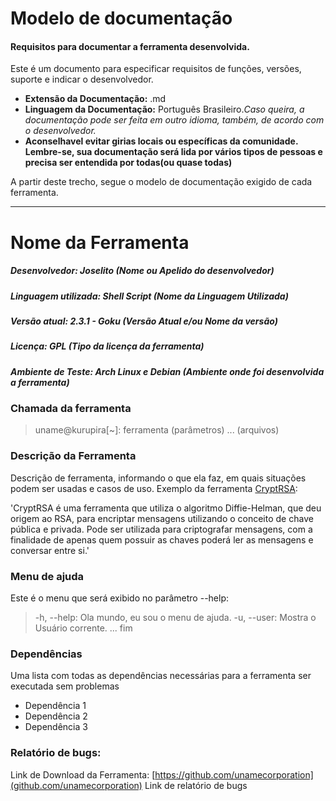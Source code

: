 # Modelo de documentação
#### Requisitos para documentar a ferramenta desenvolvida.

Este é um documento para especificar requisitos de funções, versões, suporte e indicar o desenvolvedor.
- **Extensão da Documentação:** .md
- **Linguagem da Documentação:** Português Brasileiro.*Caso queira, a documentação pode ser feita em outro idioma, também, de acordo com o desenvolvedor.*
- **Aconselhavel evitar girias locais ou específicas da comunidade. Lembre-se, sua documentação será lida por vários tipos de pessoas e precisa ser entendida por todas(ou quase todas)**

A partir deste trecho, segue o modelo de documentação exigido de cada ferramenta.

---------------------

# Nome da Ferramenta
##### Desenvolvedor: Joselito (Nome ou Apelido do desenvolvedor)
##### Linguagem utilizada: Shell Script (Nome da Linguagem Utilizada)
##### Versão atual: 2.3.1 - Goku (Versão Atual e/ou Nome da versão)
##### Licença: GPL (Tipo da licença da ferramenta)
##### Ambiente de Teste: Arch Linux e Debian (Ambiente onde foi desenvolvida a ferramenta)

### Chamada da ferramenta
>uname@kurupira[~]: ferramenta (parâmetros) ... (arquivos)

### Descrição da Ferramenta
Descrição de ferramenta, informando o que ela faz, em quais situações podem ser usadas e casos de uso. Exemplo da ferramenta [CryptRSA](github.com/unamecorporation/cryptrsa):

'CryptRSA é uma ferramenta que utiliza o algoritmo Diffie-Helman, que deu origem ao RSA, para encriptar mensagens utilizando o conceito de chave pública e privada. Pode ser utilizada para criptografar mensagens, com a finalidade de apenas quem possuir as chaves poderá ler as mensagens e conversar entre si.'

### Menu de ajuda
Este é o menu que será exibido no parâmetro --help:
>-h, --help:
 Ola mundo, eu sou o menu de ajuda.
-u, --user:
 Mostra o Usuário corrente.
 ... fim 

### Dependências
Uma lista com todas as dependências necessárias para a ferramenta ser executada sem problemas
- Dependência 1
- Dependência 2
- Dependência 3


### Relatório de bugs:
Link de Download da Ferramenta: [https://github.com/unamecorporation](github.com/unamecorporation) 
Link de relatório de bugs

